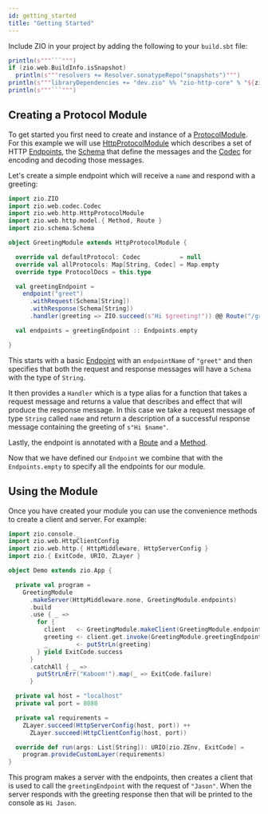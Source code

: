 ```yaml
---
id: getting_started
title: "Getting Started"
---
```


Include ZIO in your project by adding the following to your `build.sbt` file:

```scala mdoc:passthrough
println(s"""```""")
if (zio.web.BuildInfo.isSnapshot)
  println(s"""resolvers += Resolver.sonatypeRepo("snapshots")""")
println(s"""libraryDependencies += "dev.zio" %% "zio-http-core" % "${zio.web.BuildInfo.version}"""")
println(s"""```""")
```

## Creating a Protocol Module

To get started you first need to create and instance of a [ProtocolModule](datatypes/modules/protocolmodule.md).
For this example we will use [HttpProtocolModule](datatypes/modules/httpprotocolmodule.md) which describes a set of HTTP
[Endpoints](datatypes/modules/endpoints.md), the [Schema](datatypes/schema.md) that define the messages and the
[Codec](datatypes/codec.md) for encoding and decoding those messages.

Let's create a simple endpoint which will receive a `name` and respond with a greeting:

```scala mdoc
import zio.ZIO
import zio.web.codec.Codec
import zio.web.http.HttpProtocolModule
import zio.web.http.model.{ Method, Route }
import zio.schema.Schema

object GreetingModule extends HttpProtocolModule {

  override val defaultProtocol: Codec           = null
  override val allProtocols: Map[String, Codec] = Map.empty
  override type ProtocolDocs = this.type

  val greetingEndpoint =
    endpoint("greet")
      .withRequest(Schema[String])
      .withResponse(Schema[String])
      .handler(greeting => ZIO.succeed(s"Hi $greeting!")) @@ Route("/greet/") @@ Method.GET

  val endpoints = greetingEndpoint :: Endpoints.empty

}
```

This starts with a basic [Endpoint](datatypes/modules/endpoint.md) with an `endpointName` of `"greet"` and then
specifies that both the request and response messages will have a `Schema` with the type of `String`.

It then provides a `Handler` which is a type alias for a function that takes a request message and returns a value that
describes and effect that will produce the response message. In this case we take a request message of type `String`
called `name` and return a description of a successful response message containing the greeting of `s"Hi $name"`.

Lastly, the endpoint is annotated with a [Route](datatypes/http/route.md) and a [Method](datatypes/http/method.md).

Now that we have defined our `Endpoint` we combine that with the `Endpoints.empty` to specify all the endpoints for our
module.

## Using the Module

Once you have created your module you can use the convenience methods to create a client and server. For example:

```scala mdoc
import zio.console._
import zio.web.HttpClientConfig
import zio.web.http.{ HttpMiddleware, HttpServerConfig }
import zio.{ ExitCode, URIO, ZLayer }

object Demo extends zio.App {

  private val program =
    GreetingModule
      .makeServer(HttpMiddleware.none, GreetingModule.endpoints)
      .build
      .use { _ =>
        for {
          client   <- GreetingModule.makeClient(GreetingModule.endpoints).build.useNow
          greeting <- client.get.invoke(GreetingModule.greetingEndpoint, "Jason")
          _        <- putStrLn(greeting)
        } yield ExitCode.success
      }
      .catchAll { _ =>
        putStrLnErr("Kaboom!").map(_ => ExitCode.failure)
      }

  private val host = "localhost"
  private val port = 8080

  private val requirements =
    ZLayer.succeed(HttpServerConfig(host, port)) ++
      ZLayer.succeed(HttpClientConfig(host, port))

  override def run(args: List[String]): URIO[zio.ZEnv, ExitCode] =
    program.provideCustomLayer(requirements)
}
```

This program makes a server with the endpoints, then creates a client that is used to call the `greetingEndpoint` with
the request of `"Jason"`. When the server responds with the greeting response then that will be printed to the console
as `Hi Jason`.
